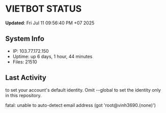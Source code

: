# VIETBOT STATUS
**Updated**: Fri Jul 11 09:56:40 PM +07 2025

## System Info
- IP: 103.77.172.150
- Uptime: up 6 days, 1 hour, 44 minutes
- Files: 21510

## Last Activity

to set your account's default identity.
Omit --global to set the identity only in this repository.

fatal: unable to auto-detect email address (got 'root@vinh3690.(none)')
